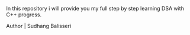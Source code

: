 In this repository i will provide you my full step by step learning DSA with C++ progress.

Author | Sudhang Balisseri
